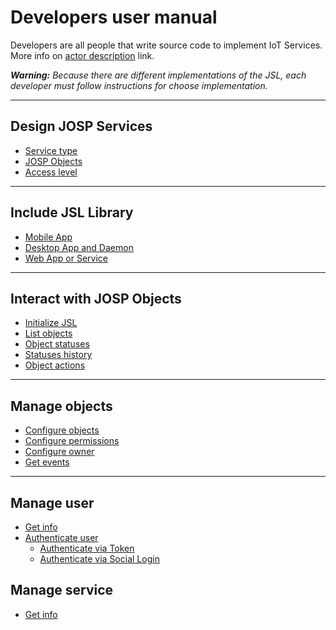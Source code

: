 # Developers user manual

Developers are all people that write source code to implement IoT Services.
More info on [actor description](/docs/actors/developers.md) link.

_**Warning:** Because there are different implementations of the JSL, each
developer must follow instructions for choose implementation._

---

## Design JOSP Services

* [Service type](1_design_service/1_service_type.md)
* [JOSP Objects](1_design_service/2_josp_objects.md)
* [Access level](1_design_service/3_access_level.md)

---

## Include JSL Library

* [Mobile App](2_include_jsl/1_mobile_app.md)
* [Desktop App and Daemon](2_include_jsl/2_desktop_app_or_daemon.md)
* [Web App or Service](2_include_jsl/3_web_app_or_service.md)

---

## Interact with JOSP Objects

* [Initialize JSL](3_interact_with_objects/1_initialize_jsl.md)
* [List objects](3_interact_with_objects/2_list_objects.md)
* [Object statuses](3_interact_with_objects/3_object_statuses.md)
* [Statuses history](3_interact_with_objects/4_statuses_history.md)
* [Object actions](3_interact_with_objects/5_object_actions.md)

---

## Manage objects

* [Configure objects](4_manage_objects/1_configure_objects.md)
* [Configure permissions](4_manage_objects/2_configure_permissions.md)
* [Configure owner](4_manage_objects/3_configure_owner.md)
* [Get events](4_manage_objects/4_get_events.md)

---

## Manage user

* [Get info](5_manage_user/1_get_info.md)
* [Authenticate user](5_manage_user/2_authenticate_user.md)
    * [Authenticate via Token](5_manage_user/21_token.md)
    * [Authenticate via Social Login](5_manage_user/22_social_login.md)

## Manage service
* [Get info](6_manage_service/1_get_info.md)
